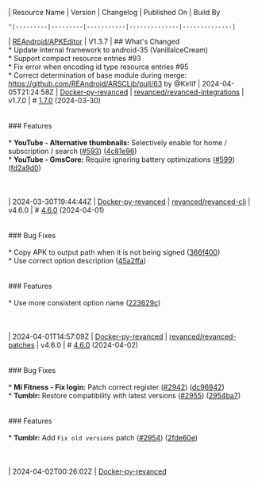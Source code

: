 | Resource Name | Version | Changelog | Published On | Build By

    "|---------|---------|-----------|--------------|--------------|
| [REAndroid/APKEditor](https://github.com/REAndroid/APKEditor/releases/tag/V1.3.7) | V1.3.7 | ## What's Changed<br>* Update internal framework to android-35 (VanillaIceCream)<br>* Support compact resource entries #93 <br>* Fix error when encoding id type resource entries #95 <br>* Correct determination of base module during merge: https://github.com/REAndroid/ARSCLib/pull/63 by @Kirlif  | 2024-04-05T21:24:58Z | [Docker-py-revanced](https://github.com/nikhilbadyal/docker-py-revanced)
| [revanced/revanced-integrations](https://github.com/ReVanced/revanced-integrations/releases/tag/v1.7.0) | v1.7.0 | # [1.7.0](https://github.com/ReVanced/revanced-integrations/compare/v1.6.0...v1.7.0) (2024-03-30)<br><br><br>### Features<br><br>* **YouTube - Alternative thumbnails:** Selectively enable for home / subscription / search ([#593](https://github.com/ReVanced/revanced-integrations/issues/593)) ([4c81e96](https://github.com/ReVanced/revanced-integrations/commit/4c81e96a74cfc49923238c4a294b59f36b5e6c36))<br>* **YouTube - GmsCore:** Require ignoring battery optimizations ([#599](https://github.com/ReVanced/revanced-integrations/issues/599)) ([fd2a9d0](https://github.com/ReVanced/revanced-integrations/commit/fd2a9d0287599aaafa817987fd0815e4f0ae72b9))<br><br><br><br> | 2024-03-30T19:44:44Z | [Docker-py-revanced](https://github.com/nikhilbadyal/docker-py-revanced)
| [revanced/revanced-cli](https://github.com/ReVanced/revanced-cli/releases/tag/v4.6.0) | v4.6.0 | # [4.6.0](https://github.com/ReVanced/revanced-cli/compare/v4.5.0...v4.6.0) (2024-04-01)<br><br><br>### Bug Fixes<br><br>* Copy APK to output path when it is not being signed ([366f400](https://github.com/ReVanced/revanced-cli/commit/366f400c5a46491f3f262c7ff4b0df1ae3721f74))<br>* Use correct option description ([45a2ffa](https://github.com/ReVanced/revanced-cli/commit/45a2ffa2dd95ee8ac3c4d466463c9a5b869b8da1))<br><br><br>### Features<br><br>* Use more consistent option name ([223629c](https://github.com/ReVanced/revanced-cli/commit/223629c663dcd94d237110e09e4e152aa03867f9))<br><br><br><br> | 2024-04-01T14:57:09Z | [Docker-py-revanced](https://github.com/nikhilbadyal/docker-py-revanced)
| [revanced/revanced-patches](https://github.com/ReVanced/revanced-patches/releases/tag/v4.6.0) | v4.6.0 | # [4.6.0](https://github.com/ReVanced/revanced-patches/compare/v4.5.0...v4.6.0) (2024-04-02)<br><br><br>### Bug Fixes<br><br>* **Mi Fitness - Fix login:** Patch correct register ([#2942](https://github.com/ReVanced/revanced-patches/issues/2942)) ([dc96942](https://github.com/ReVanced/revanced-patches/commit/dc969422b5d50f21e6ea7a64b67dfc650fee6e36))<br>* **Tumblr:** Restore compatibility with latest versions ([#2955](https://github.com/ReVanced/revanced-patches/issues/2955)) ([2954ba7](https://github.com/ReVanced/revanced-patches/commit/2954ba78d21d77308404961f79234bbec606d42e))<br><br><br>### Features<br><br>* **Tumblr:** Add `Fix old versions` patch ([#2954](https://github.com/ReVanced/revanced-patches/issues/2954)) ([2fde60e](https://github.com/ReVanced/revanced-patches/commit/2fde60eceb0a96fa857c32cd55c1fd7fe776a679))<br><br><br><br> | 2024-04-02T00:26:02Z | [Docker-py-revanced](https://github.com/nikhilbadyal/docker-py-revanced)
